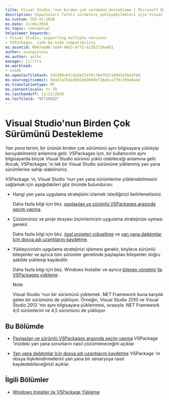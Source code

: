 ```yaml
---
title: Visual Studio 'nun birden çok sürümünü destekleme | Microsoft Docs
description: Vspackaları farklı sürümlere yükleyebilmeleri için Visual Studio 'nun çeşitli sürümlerini nasıl destekleyebileceğinizi öğrenin.
ms.custom: SEO-VS-2020
ms.date: 11/04/2016
ms.topic: conceptual
helpviewer_keywords:
- Visual Studio, supporting multiple versions
- VSPackages, side-by-side compatibility
ms.assetid: 0047aa90-1ed4-40d3-8772-622b2719a4b1
author: acangialosi
ms.author: anthc
manager: jillfra
ms.workload:
- vssdk
ms.openlocfilehash: 5d1309c6fcda2b27efdc78e7b31189d3a58edfb8
ms.sourcegitcommit: 94a57a7bda3601b83949e710a5ca779c709a6a4e
ms.translationtype: MT
ms.contentlocale: tr-TR
ms.lasthandoff: 12/21/2020
ms.locfileid: "97715632"
---
```

# <a name="supporting-multiple-versions-of-visual-studio"></a>Visual Studio'nun Birden Çok Sürümünü Destekleme
*Yan yana* terimi, bir ürünün birden çok sürümünü aynı bilgisayara yükleyip koruyabilmeniz anlamına gelir. VSPackages için, bir kullanıcının aynı bilgisayarda birçok Visual Studio sürümü yüklü olabileceği anlamına gelir. Ancak, VSPackages 'ın tek bir Visual Studio sürümüne yüklenmiş yan yana sürümlerine sahip olabilirsiniz.

 VSPackage 'ın, Visual Studio 'nun yan yana sürümlerine yüklenebilmesini sağlamak için aşağıdakileri göz önünde bulundurun:

- Hangi yan yana uygulama stratejisini izlemek istediğinizi belirlemelisiniz.

   Daha fazla bilgi için bkz. [paylaşılan ve sürümlü VSPackages arasında seçim yapma](../extensibility/choosing-between-shared-and-versioned-vspackages.md).

- Çözümünüz ve proje dosyası biçimlerinizin uygulama stratejinize uyması gerekir.

   Daha fazla bilgi için bkz. [özel projeleri yükseltme](../extensibility/internals/upgrading-projects.md#upgrading-custom-projects) ve [yan yana dağıtımlar Için dosya adı uzantılarını kaydetme](../extensibility/registering-file-name-extensions-for-side-by-side-deployments.md).

- Yükleyicinizin uygulama stratejinizi işlemesi gerekir, böylece sürümlü bileşenler ve ayrıca tüm sürümler genelinde paylaşılan bileşenler doğru şekilde yüklenip kaydedilir.

   Daha fazla bilgi için bkz. Windows Installer ve ayrıca [bileşen yönetimi](../extensibility/internals/component-management.md) [Ile VSPackages yükleme](../extensibility/internals/installing-vspackages-with-windows-installer.md) .

  > [!NOTE]
  > Visual Studio 'nun bir sürümünü yüklemek .NET Framework buna karşılık gelen bir sürümünü de yüklüyor. Örneğin, Visual Studio 2010 ve Visual Studio 2012 'nin aynı bilgisayara yüklenmesi, sırasıyla .NET Framework 4,0 sürümlerini ve 4,5 sürümünü de yüklüyor.

## <a name="in-this-section"></a>Bu Bölümde
- [Paylaşılan ve sürümlü VSPackages arasında seçim yapma](../extensibility/choosing-between-shared-and-versioned-vspackages.md) VSPackage 'inizdeki yan yana sorunların nasıl çözümleneceğini açıklar.

- [Yan yana dağıtımlar Için dosya adı uzantılarını kaydetme](../extensibility/registering-file-name-extensions-for-side-by-side-deployments.md) VSPackage 'ın dosya ilişkilendirmelerini yan yana bir senaryoya nasıl kaydedebileceğinizi açıklar.

## <a name="related-sections"></a>İlgili Bölümler
- [Windows Installer ile VSPackage Yükleme](../extensibility/internals/installing-vspackages-with-windows-installer.md)
